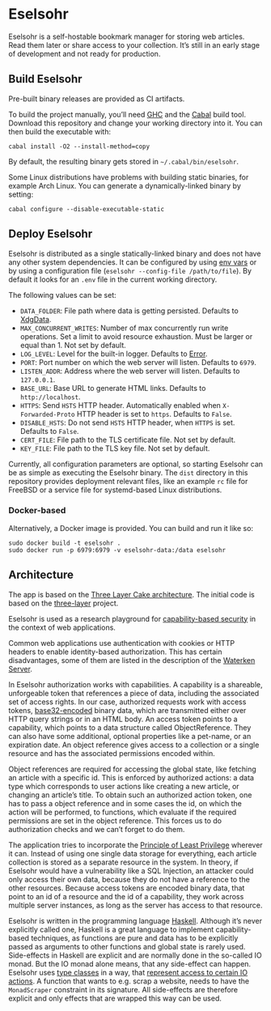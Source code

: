 # Eselsohr

Eselsohr is a self-hostable bookmark manager for storing web articles.
Read them later or share access to your collection.
It’s still in an early stage of development and not ready for production.

## Build Eselsohr

Pre-built binary releases are provided as CI artifacts.

To build the project manually, you’ll need [GHC](https://en.wikipedia.org/wiki/Glasgow_Haskell_Compiler) and the [Cabal](https://www.haskell.org/cabal/) build tool.
Download this repository and change your working directory into it.
You can then build the executable with:

```shell
cabal install -O2 --install-method=copy
```

By default, the resulting binary gets stored in `~/.cabal/bin/eselsohr`.

Some Linux distributions have problems with building static binaries, for example Arch Linux.
You can generate a dynamically-linked binary by setting:

```shell
cabal configure --disable-executable-static
```

## Deploy Eselsohr

Eselsohr is distributed as a single statically-linked binary and does not have any other system dependencies.
It can be configured by using [env vars](https://en.wikipedia.org/wiki/Environment_variable) or by using a configuration file (`eselsohr --config-file /path/to/file`).
By default it looks for an `.env` file in the current working directory.

The following values can be set:

* `DATA_FOLDER`: File path where data is getting persisted.
    Defaults to [XdgData](https://hackage.haskell.org/package/directory-1.3.6.1/docs/System-Directory.html#v:XdgData).
* `MAX_CONCURRENT_WRITES`: Number of max concurrently run write operations.
    Set a limit to avoid resource exhaustion.
    Must be larger or equal than 1.
    Not set by default.
* `LOG_LEVEL`: Level for the built-in logger.
    Defaults to [Error](https://hackage.haskell.org/package/co-log-core-0.2.1.1/docs/Colog-Core-Severity.html#t:Severity).
* `PORT`: Port number on which the web server will listen.
    Defaults to `6979`.
* `LISTEN_ADDR`: Address where the web server will listen.
    Defaults to `127.0.0.1`.
* `BASE_URL`: Base URL to generate HTML links.
    Defaults to `http://localhost`.
* `HTTPS`: Send `HSTS` HTTP header.
    Automatically enabled when `X-Forwarded-Proto` HTTP header is set to `https`.
    Defaults to `False`.
* `DISABLE_HSTS`: Do not send `HSTS` HTTP header, when `HTTPS` is set.
    Defaults to `False`.
* `CERT_FILE`: File path to the TLS certificate file.
    Not set by default.
* `KEY_FILE`: File path to the TLS key file.
    Not set by default.

Currently, all configuration parameters are optional, so starting Eselsohr can be as simple as executing the Eselsohr binary.
The `dist` directory in this repository provides deployment relevant files, like an example `rc` file for FreeBSD or a service file for systemd-based Linux distributions.

### Docker-based

Alternatively, a Docker image is provided.
You can build and run it like so:

```shell
sudo docker build -t eselsohr .
sudo docker run -p 6979:6979 -v eselsohr-data:/data eselsohr
```

## Architecture

The app is based on the [Three Layer Cake architecture](https://www.parsonsmatt.org/2018/03/22/three_layer_haskell_cake.html).
The initial code is based on the [three-layer](https://github.com/Holmusk/three-layer) project.

Eselsohr is used as a research playground for [capability-based security](https://en.wikipedia.org/wiki/Capability-based_security) in the context of web applications.

Common web applications use authentication with cookies or HTTP headers to enable identity-based authorization.
This has certain disadvantages, some of them are listed in the description of the [Waterken Server](http://waterken.sourceforge.net/web-key/).

In Eselsohr authorization works with capabilities.
A capability is a shareable, unforgeable token that references a piece of data, including the associated set of access rights.
In our case, authorized requests work with access tokens, [base32-encoded](https://en.wikipedia.org/wiki/Base32) binary data, which are transmitted either over HTTP query strings or in an HTML body.
An access token points to a capability, which points to a data structure called ObjectReference.
They can also have some additional, optional properties like a pet-name, or an expiration date.
An object reference gives access to a collection or a single resource and has the associated permissions encoded within.

Object references are required for accessing the global state, like fetching an article with a specific id.
This is enforced by authorized actions: a data type which corresponds to user actions like creating a new article, or changing an article’s title.
To obtain such an authorized action token, one has to pass a object reference and in some cases the id, on which the action will be performed, to functions, which evaluate if the required permissions are set in the object reference.
This forces us to do authorization checks and we can’t forget to do them.

The application tries to incorporate the [Principle of Least Privilege](https://en.wikipedia.org/wiki/Principle_of_least_privilege) wherever it can.
Instead of using one single data storage for everything, each article collection is stored as a separate resource in the system.
In theory, if Eselsohr would have a vulnerability like a SQL Injection, an attacker could only access their own data, because they do not have a reference to the other resources.
Because access tokens are encoded binary data, that point to an id of a resource and the id of a capability, they work across multiple server instances, as long as the server has access to that resource.

Eselsohr is written in the programming language [Haskell](https://en.wikipedia.org/wiki/Haskell_(programming_language)).
Although it’s never explicitly called one, Haskell is a great language to implement capability-based techniques, as functions are pure and data has to be explicitly passed as arguments to other functions and global state is rarely used.
Side-effects in Haskell are explicit and are normally done in the so-called IO monad.
But the IO monad alone means, that any side-effect can happen.
Eselsohr uses [type classes](https://www.haskell.org/tutorial/classes.html) in a way, that [represent access to certain IO actions](https://chrispenner.ca/posts/monadio-considered-harmful).
A function that wants to e.g. scrap a website, needs to have the `MonadScraper` constraint in its signature.
All side-effects are therefore explicit and only effects that are wrapped this way can be used.
